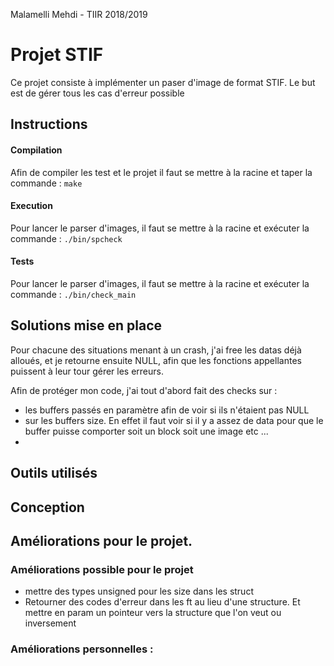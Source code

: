 Malamelli Mehdi - TIIR 2018/2019

# Projet STIF

Ce projet consiste à implémenter un paser d'image de format STIF. Le but est de gérer tous les cas d'erreur possible

## Instructions

#### Compilation

Afin de compiler les test et le projet il faut se mettre à la racine et taper la commande : `make`

#### Execution

Pour lancer le parser d'images, il faut se mettre à la racine et exécuter la commande : `./bin/spcheck`

#### Tests


Pour lancer le parser d'images, il faut se mettre à la racine et exécuter la commande : `./bin/check_main`

## Solutions mise en place

Pour chacune des situations menant à un crash, j'ai free les datas déjà alloués, et je retourne ensuite NULL, afin que les fonctions appellantes puissent à leur tour gérer les erreurs.

Afin de protéger mon code, j'ai tout d'abord fait des checks sur :
* les buffers passés en paramètre afin de voir si ils n'étaient pas NULL
* sur les buffers size. En effet il faut voir si il y a assez de data pour que le buffer puisse comporter soit un block soit une image etc ...
*

## Outils utilisés

## Conception


## Améliorations pour le projet.

### Améliorations possible pour le projet

* mettre des types unsigned pour les size dans les struct
* Retourner des codes d'erreur dans les ft au lieu d'une structure. Et mettre en param un pointeur vers la structure que l'on veut ou inversement

### Améliorations personnelles :
